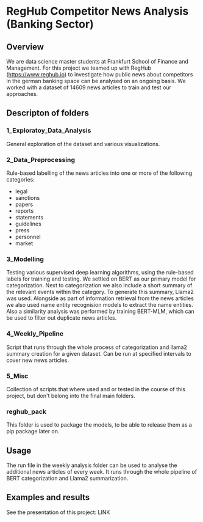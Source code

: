 # RegHub Competitor News Analysis (Banking Sector)

## Overview
We are data science master students at Frankfurt School of Finance and Management. For this project we teamed up with RegHub (https://www.reghub.io) to investigate how public news about competitors in the german banking space can be analysed on an ongoing basis. We worked with a dataset of 14609 news articles to train and test our approaches. 

## Descripton of folders
### 1_Exploratoy_Data_Analysis
General exploration of the dataset and various visualizations.
### 2_Data_Preprocessing
Rule-based labelling of the news articles into one or more of the following categories:
- legal
- sanctions
- papers
- reports
- statements
- guidelines
- press
- personnel
- market

### 3_Modelling
Testing various supervised deep learning algorithms, using the rule-based labels for training and testing. We settled on BERT as our primary model for categorization.
Next to categorization we also include a short summary of the relevant events within the category. To generate this summary, Llama2 was used.
Alongside as part of information retrieval from the news articles we also used name entity recognision models to extract the name entities.
Also a similarity analysis was performed by training BERT-MLM, which can be used to filter out duplicate news articles.
### 4_Weekly_Pipeline
Script that runs through the whole process of categorization and llama2 summary creation for a given dataset. Can be run at specified intervals to cover new news articles.
### 5_Misc
Collection of scripts that where used and or tested in the course of this project, but don't belong into the final main folders.
### reghub_pack
This folder is used to package the models, to be able to release them as a pip package later on.

## Usage
The run file in the weekly analysis folder can be used to analyse the additional news articles of every week. It runs through the whole pipeline of BERT categorization and Llama2 summarization.

## Examples and results
See the presentation of this project: LINK

